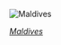 
![Maldives](https://www.gstatic.com/prettyearth/assets/full/2241.jpg)

*[Maldives](https://www.google.com/maps/@4.021773,73.474775,14z/data=!3m1!1e3)*
